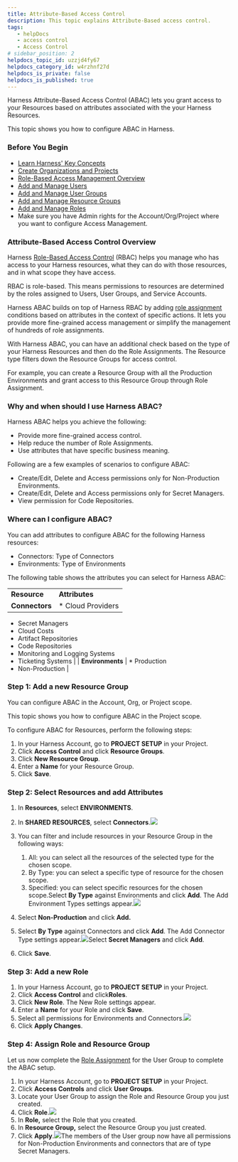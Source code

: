 ```yaml
---
title: Attribute-Based Access Control
description: This topic explains Attribute-Based access control.
tags: 
   - helpDocs
   - access control
   - Access Control
# sidebar_position: 2
helpdocs_topic_id: uzzjd4fy67
helpdocs_category_id: w4rzhnf27d
helpdocs_is_private: false
helpdocs_is_published: true
---
```


Harness Attribute-Based Access Control (ABAC) lets you grant access to your Resources based on attributes associated with the your Harness Resources.

This topic shows you how to configure ABAC in Harness.

### Before You Begin

* [Learn Harness' Key Concepts](/article/hv2758ro4e-learn-harness-key-concepts)
* [Create Organizations and Projects​](/article/36fw2u92i4-create-an-organization)
* [Role-Based Access Management Overview](/article/vz5cq0nfg2-rbac-in-harness)
* [Add and Manage Users​](/article/hyoe7qcaz6-add-users)
* [Add and Manage User Groups​](/article/dfwuvmy33m-add-user-groups)
* [Add and Manage Resource Groups](/article/yp4xj36xro-add-resource-groups)
* [Add and Manage Roles](/article/tsons9mu0v-add-roles)
* Make sure you have Admin rights for the Account/Org/Project where you want to configure Access Management.​

### Attribute-Based Access Control Overview

Harness [Role-Based Access Control](/article/vz5cq0nfg2-rbac-in-harness) (RBAC) helps you manage who has access to your Harness resources, what they can do with those resources, and in what scope they have access.

RBAC is role-based. This means permissions to resources are determined by the roles assigned to Users, User Groups, and Service Accounts.

Harness ABAC builds on top of Harness RBAC by adding [role assignment](/article/vz5cq0nfg2-rbac-in-harness#role_assignment) conditions based on attributes in the context of specific actions. It lets you provide more fine-grained access management or simplify the management of hundreds of role assignments.​ 

With Harness ABAC, you can have an additional check based on the type of your Harness Resources and then do the Role Assignments. The Resource type filters down the Resource Groups for access control.

For example, you can create a Resource Group with all the Production Environments and grant access to this Resource Group through Role Assignment.

### Why and when should I use Harness ABAC?

Harness ABAC helps you achieve the following:

* Provide more fine-grained access control.
* Help reduce the number of Role Assignments.
* Use attributes that have specific business meaning.

Following are a few examples of scenarios to configure ABAC:

* Create/Edit, Delete and Access permissions only for Non-Production Environments.
* Create/Edit, Delete and Access permissions only for Secret Managers.
* View permission for Code Repositories.

### Where can I configure ABAC?

You can add attributes to configure ABAC for the following Harness resources:

* Connectors: Type of Connectors
* Environments: Type of Environments

The following table shows the attributes you can select for Harness ABAC:



|  |  |
| --- | --- |
| **Resource** | **Attributes** |
| **Connectors** | * Cloud Providers
* Secret Managers
* Cloud Costs
* Artifact Repositories
* Code Repositories
* Monitoring and Logging Systems
* Ticketing Systems
 |
| **Environments** | * Production
* Non-Production
 |

### Step 1: Add a new Resource Group

You can configure ABAC in the Account, Org, or Project scope.​

This topic shows you how to configure ABAC in the Project scope.

To configure ABAC for Resources, perform the following steps:

1. In your Harness Account, go to **PROJECT SETUP** in your Project.
2. Click **Access Control** and click **Resource Groups**.
3. Click **New Resource Group**.
4. Enter a **Name** for your Resource Group.
5. Click **Save**.

### Step 2: Select Resources and add Attributes

1. In **Resources**, select **ENVIRONMENTS**.
2. In **SHARED RESOURCES**, select **Connectors**.![](https://files.helpdocs.io/kw8ldg1itf/articles/uzzjd4fy67/1661166258816/screenshot-2022-08-22-at-4-33-38-pm.png)
3. You can filter and include resources in your Resource Group in the following ways:
	1. All: you can select all the resources of the selected type for the chosen scope.
	2. By Type: you can select a specific type of resource for the chosen scope.
	3. Specified: you can select specific resources for the chosen scope.Select **By Type** against Environments and click **Add**. The Add Environment Types settings appear.![](https://files.helpdocs.io/kw8ldg1itf/articles/uzzjd4fy67/1661169798711/screenshot-2022-08-22-at-5-30-27-pm.png)

1. Select **Non-Production** and click **Add.**
2. Select **By Type** against Connectors and click **Add**. The Add Connector Type settings appear.![](https://files.helpdocs.io/kw8ldg1itf/articles/uzzjd4fy67/1661172644334/screenshot-2022-08-22-at-6-15-34-pm.png)Select **Secret Managers** and click **Add**.​
3. Click **Save**.

### Step 3: Add a new Role

1. In your Harness Account, go to **PROJECT SETUP** in your Project.
2. Click **Access Control** and click​ **Roles**.
3. Click **New Role**. The New Role settings appear.​
4. Enter a **Name** for your Role and click **Save**.
5. Select all permissions for Environments and Connectors.![](https://files.helpdocs.io/kw8ldg1itf/articles/uzzjd4fy67/1661173860962/screenshot-2022-08-22-at-6-39-56-pm.png)
6. Click **Apply Changes**.

### Step 4: Assign Role and Resource Group

Let us now complete the [Role Assignment](/article/vz5cq0nfg2-rbac-in-harness#role_assignment) for the User Group to complete the ABAC setup.

1. In your Harness Account, go to **PROJECT SETUP** in your Project.
2. Click **Access Controls** and click **User Groups**.
3. Locate your User Group to assign the Role and Resource Group you just created.
4. Click **Role**.![](https://files.helpdocs.io/kw8ldg1itf/articles/uzzjd4fy67/1661176858486/screenshot-2022-08-22-at-7-28-48-pm.png)
5. In **Role,** select the Role that you created.
6. In **Resource Group,** select the Resource Group you just created.​
7. Click **Apply**.![](https://files.helpdocs.io/kw8ldg1itf/articles/uzzjd4fy67/1661177049458/screenshot-2022-08-22-at-7-33-32-pm.png)The members of the User group now have all permissions for Non-Production Environments and connectors that are of type Secret Managers.

